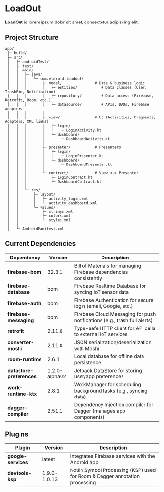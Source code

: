 # LoadOut

**LoadOut** is lorem ipsum dolor sit amet, consectetur adipiscing elit.

## Project Structure

```
app/
 ├─ build/
 ├─ src/
 │   ├─ androidTest/                 
 │   ├─ test/                        
 │   ├─ main/
 │   │   ├─ java/
 │   │   │   └─ com.eldroid.loadout/
 │   │   │       ├─ model/               # Data & business logic
 │   │   │       │   ├─ entities/           # Data classes (User, TrashBin, Notification)
 │   │   │       │   ├─ repository/         # Data access (Firebase, Retrofit, Room, etc.)
 │   │   │       │   └─ datasource/         # APIs, DAOs, Firebase adapters
 │   │   │       │
 │   │   │       ├─ view/                # UI (Activities, Fragments, Adapters, XML links)
 │   │   │       │   ├─ login/
 │   │   │       │   │   └─ LoginActivity.kt
 │   │   │       │   └─ dashboard/
 │   │   │       │       └─ DashboardActivity.kt
 │   │   │       │
 │   │   │       ├─ presenter/           # Presenters
 │   │   │       │   ├─ login/           
 │   │   │       │   │   └─ LoginPresenter.kt
 │   │   │       │   └─ dashboard/
 │   │   │       │       └─ DashboardPresenter.kt
 │   │   │       │
 │   │   │       └─ contract/            # View <-> Presenter
 │   │   │           ├─ LoginContract.kt
 │   │   │           └─ DashboardContract.kt
 │   │   │
 │   │   └─ res/
 │   │       ├─ layout/
 │   │       │   ├─ activity_login.xml
 │   │       │   └─ activity_dashboard.xml
 │   │       └─ values/
 │   │           ├─ strings.xml
 │   │           ├─ colors.xml
 │   │           └─ styles.xml
 │   │
 │   └─ AndroidManifest.xml
```

## Current Dependencies

| Dependency | Version | Description |
|------------|---------|-------------|
| **firebase-bom** | 32.3.1 | Bill of Materials for managing Firebase dependencies consistently |
| **firebase-database** | bom | Firebase Realtime Database for syncing IoT sensor data |
| **firebase-auth** | bom | Firebase Authentication for secure login (email, Google, etc.) |
| **firebase-messaging** | bom | Firebase Cloud Messaging for push notifications (e.g., trash full alerts) |
| **retrofit** | 2.11.0 | Type-safe HTTP client for API calls to external IoT services |
| **converter-moshi** | 2.11.0 | JSON serialization/deserialization with Moshi |
| **room-runtime** | 2.6.1 | Local database for offline data persistence |
| **datastore-preferences** | 1.2.0-alpha02 | Jetpack DataStore for storing user/app preferences |
| **work-runtime-ktx** | 2.8.1 | WorkManager for scheduling background tasks (e.g., syncing data) |
| **dagger-compiler** | 2.51.1 | Dependency Injection compiler for Dagger (manages app components) |

## Plugins

| Plugin | Version | Description |
|--------|---------|-------------|
| **google-services** | latest | Integrates Firebase services with the Android app |
| **devtools-ksp** | 1.9.0-1.0.13 | Kotlin Symbol Processing (KSP) used for Room & Dagger annotation processing |

